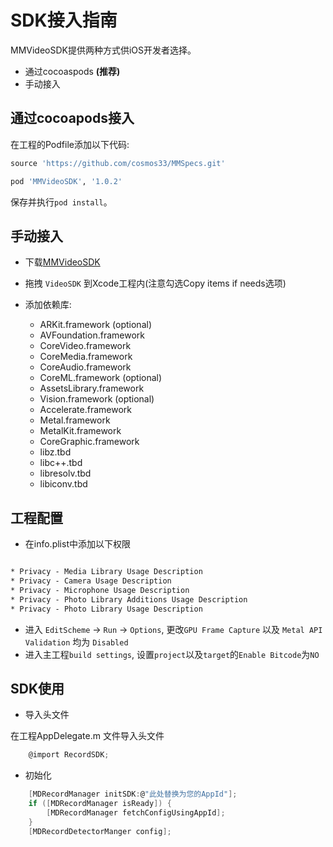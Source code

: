 # SDK接入指南

MMVideoSDK提供两种方式供iOS开发者选择。

* 通过cocoaspods **(推荐)**
* 手动接入

## 通过cocoapods接入

在工程的Podfile添加以下代码:

```ruby
source 'https://github.com/cosmos33/MMSpecs.git'

pod 'MMVideoSDK', '1.0.2'
```

保存并执行`pod install`。

## 手动接入

* 下载[MMVideoSDK](https://github.com/cosmos33/MMVideoSDK--iOS)
* 拖拽 `VideoSDK` 到Xcode工程内(注意勾选Copy items if needs选项)
* 添加依赖库:

    * ARKit.framework (optional)
    * AVFoundation.framework
    * CoreVideo.framework
    * CoreMedia.framework
    * CoreAudio.framework
    * CoreML.framework (optional)
    * AssetsLibrary.framework
    * Vision.framework (optional)
    * Accelerate.framework
    * Metal.framework
    * MetalKit.framework
    * CoreGraphic.framework
    * libz.tbd
    * libc++.tbd
    * libresolv.tbd
    * libiconv.tbd
  
## 工程配置

* 在info.plist中添加以下权限

```xml

* Privacy - Media Library Usage Description
* Privacy - Camera Usage Description
* Privacy - Microphone Usage Description
* Privacy - Photo Library Additions Usage Description
* Privacy - Photo Library Usage Description

```

* 进入 `EditScheme` -> `Run` -> `Options`, 更改`GPU Frame Capture` 以及 `Metal API Validation` 均为 `Disabled`
* 进入主工程`build settings`, 设置`project`以及`target`的`Enable Bitcode`为`NO`

## SDK使用

* 导入头文件

在工程AppDelegate.m 文件导入头文件

```c
    @import RecordSDK;
```

* 初始化

```c
    [MDRecordManager initSDK:@"此处替换为您的AppId"];
    if ([MDRecordManager isReady]) {
        [MDRecordManager fetchConfigUsingAppId];
    }
    [MDRecordDetectorManger config];
```
